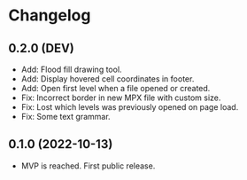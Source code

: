 # Changelog

## 0.2.0 (DEV)

- Add: Flood fill drawing tool.
- Add: Display hovered cell coordinates in footer.
- Add: Open first level when a file opened or created.
- Fix: Incorrect border in new MPX file with custom size.
- Fix: Lost which levels was previously opened on page load.
- Fix: Some text grammar.

## 0.1.0 (2022-10-13)

- MVP is reached. First public release.
